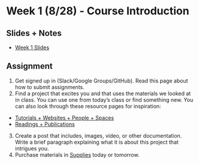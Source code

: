 # Week 1 (8/28) - Course Introduction

## Slides + Notes
- [Week 1 Slides](https://docs.google.com/presentation/d/1LyRJICWhEP5ZZ_vf_rqyXmi4KPl9FpePtL-3saM8JDY/edit#slide=id.g117a581df7_2_68)

## Assignment
1. Get signed up in (Slack/Google Groups/GitHub). Read this page about how to submit assignments.
2. Find a project that excites you and that uses the materials we looked at in class. You can use one from today’s class or find something new. You can also look through these resource pages for inspiration:
  - [Tutorials + Websites + People + Spaces](http://lizastark.com/compcraftfall2018/resources/)
  - [Readings + Publications](http://lizastark.com/compcraftfall2018/readings/)
3. Create a post that includes, images, video, or other documentation. Write a brief paragraph explaining what it is about this project that intrigues you.
4. Purchase materials in [Supplies](https://github.com/lizastark/computational-craft-2019/blob/master/supplies.md) today or tomorrow.
